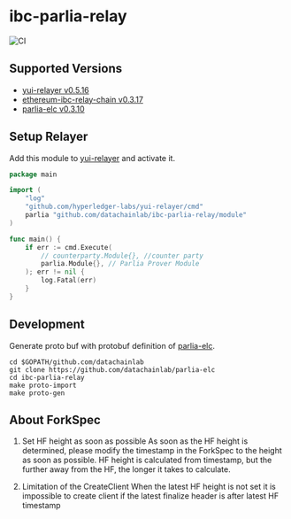 # ibc-parlia-relay 

![CI](https://github.com/datachainlab/ibc-parlia-relay/workflows/CI/badge.svg?branch=main)

## Supported Versions
- [yui-relayer v0.5.16](https://github.com/hyperledger-labs/yui-relayer/releases/tag/v0.5.16)
- [ethereum-ibc-relay-chain v0.3.17](https://github.com/datachainlab/ethereum-ibc-relay-chain/releases/tag/v0.3.17)
- [parlia-elc v0.3.10](https://github.com/datachainlab/parlia-elc/releases/tag/v0.3.10)

## Setup Relayer

Add this module to [yui-relayer](https://github.com/hyperledger-labs/yui-relayer) and activate it.

```go
package main

import (
	"log"
	"github.com/hyperledger-labs/yui-relayer/cmd"
	parlia "github.com/datachainlab/ibc-parlia-relay/module"
)

func main() {
	if err := cmd.Execute(
		// counterparty.Module{}, //counter party
		parlia.Module{}, // Parlia Prover Module 
    ); err != nil {
		log.Fatal(err)
	}
}
```

## Development

Generate proto buf with protobuf definition of [parlia-elc](https://github.com/datachainlab/parlia-elc).

```
cd $GOPATH/github.com/datachainlab
git clone https://github.com/datachainlab/parlia-elc
cd ibc-parlia-relay
make proto-import
make proto-gen
```

## About ForkSpec

1. Set HF height as soon as possible
As soon as the HF height is determined, please modify the timestamp in the ForkSpec to the height as soon as possible.
HF height is calculated from timestamp, but the further away from the HF, the longer it takes to calculate.

2. Limitation of the CreateClient
When the latest HF height is not set it is impossible to create client if the latest finalize header is after latest HF timestamp